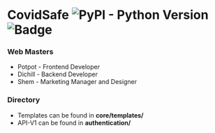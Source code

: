 # CovidSafe <img alt="PyPI - Python Version" src="https://img.shields.io/pypi/pyversions/Django"> <img alt="Badge" src="https://img.shields.io/badge/Covid-Safe-blue">

### Web Masters
* Potpot - Frontend Developer
* Dichill - Backend Developer
* Shem - Marketing Manager and Designer

### Directory
* Templates can be found in **core/templates/**
* API-V1 can be found in **authentication/**
